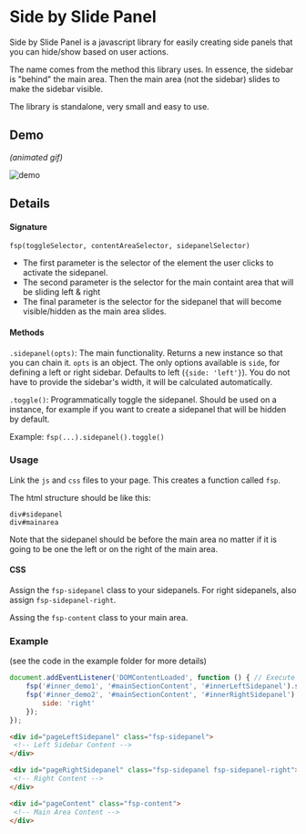 # Side by Slide Panel

Side by Slide Panel is a javascript library for easily creating side panels that you can hide/show based on user actions.

The name comes from the method this library uses. In essence, the sidebar is "behind" the main area. Then the main area (not the sidebar) slides to make the sidebar visible.
 
The library is standalone, very small and easy to use.

## Demo
_(animated gif)_

![demo](images/sidebyslide-demo.gif)

## Details

#### Signature

`fsp(toggleSelector, contentAreaSelector, sidepanelSelector)`

* The first parameter is the selector of the element the user clicks to activate the sidepanel.
* The second parameter is the selector for the main containt area that will be sliding left & right
* The final parameter is the selector for the sidepanel that will become visible/hidden as the main area slides.

#### Methods

`.sidepanel(opts)`: The main functionality. Returns a new instance so that you can chain it. `opts` is an object. The only options available is `side`, for defining a left or right sidebar. Defaults to left (`{side: 'left'}`). You do not have to provide the sidebar's width, it will be calculated automatically.

`.toggle()`: Programmatically toggle the sidepanel. Should be used on a instance, for example if you want to create a sidepanel that will be hidden by default. 

Example: `fsp(...).sidepanel().toggle()`

### Usage

Link the `js` and `css` files to your page. This creates a function called `fsp`.

The html structure should be like this:

```
div#sidepanel
div#mainarea
```

Note that the sidepanel should be before the main area no matter if it is going to be one the left or on the right of the main area.

#### CSS

Assign the `fsp-sidepanel` class to your sidepanels. For right sidepanels, also assign `fsp-sidepanel-right`.

Assing the `fsp-content` class to your main area.

### Example
(see the code in the example folder for more details)

```javascript
document.addEventListener('DOMContentLoaded', function () { // Execute after DOM as loaded
    fsp('#inner_demo1', '#mainSectionContent', '#innerLeftSidepanel').sidepanel({});
    fsp('#inner_demo2', '#mainSectionContent', '#innerRightSidepanel').sidepanel({
        side: 'right'
    });
});
```

```html
<div id="pageLeftSidepanel" class="fsp-sidepanel">
 <!-- Left Sidebar Content -->
</div>

<div id="pageRightSidepanel" class="fsp-sidepanel fsp-sidepanel-right">
 <!-- Right Content -->
</div>

<div id="pageContent" class="fsp-content">
 <!-- Main Area Content -->
</div>
```
